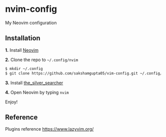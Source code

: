 # nvim-config
My Neovim configuration

## Installation

**1.** Install [Neovim](https://github.com/neovim/neovim/wiki/Installing-Neovim)

**2.** Clone the repo to `~/.config/nvim`
```sh
$ mkdir ~/.config
$ git clone https://github.com/sakshamgupta05/vim-config.git ~/.config/nvim
```

**3.** Install [the_silver_searcher](https://github.com/ggreer/the_silver_searcher)

**4.** Open Neovim by typing `nvim`

Enjoy!

## Reference

Plugins reference
https://www.lazyvim.org/